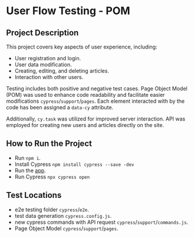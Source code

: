 # User Flow Testing - POM

## Project Description

This project covers key aspects of user experience, including:

- User registration and login.
- User data modification.
- Creating, editing, and deleting articles.
- Interaction with other users.

Testing includes both positive and negative test cases. Page Object Model (POM) was used to enhance code readability and facilitate easier modifications `cypress`/`support`/`pages`.
Each element interacted with by the code has been assigned a `data-cy` attribute.

Additionally, `cy.task` was utilized for improved server interaction. API was employed for creating new users and articles directly on the site.

## How to Run the Project

- Run `npm i`.
- Install Cypress `npm install cypress --save -dev`
- Run the [app](./DEV.md).
- Run Cypress `npx cypress open`

## Test Locations

- e2e testing folder `cypress`/`e2e`.
- test data generation `cypress.config.js`.
- new cypress commands with API request `cypress`/`support`/`commands.js`.
- Page Object Model `cypress`/`support`/`pages`.
